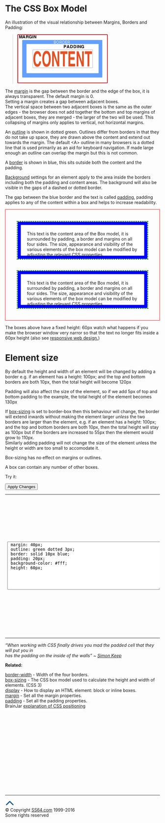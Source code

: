 
<style type="text/css">
.demo {height: 60px; border: solid 10px blue; padding: 20px; margin: 40px; background-color: #fff; outline: green dotted 3px;}
#trycode{height: 150px;}
</style><!-- #BeginLibraryItem "/Library/head_csssyntax.lbi" --><!-- #EndLibraryItem --><h1>The CSS Box Model</h1>
<p>An illustration of the visual relationship between Margins, Borders and Padding:</p>
<blockquote>
<p><img src="boxmodel.png" width="294" height="159" alt="Box Model"></p>
</blockquote>
<p>The <a href="margin.html" class="code">margin</a> is the gap between the border and the edge of the box, it is always transparent. The default margin is 0. <br>
Setting a margin creates a gap between adjacent boxes. <br>
The vertical space between  two adjacent boxes is the same as the outer edges - the browser does not add together the bottom and top margins of adjacent boxes, they are merged -  the larger of the two will be used. This collapsing of margins only applies to vertical, not horizontal margins.</p>
<p>An <span class="code"><a href="outline.html">outline</a></span> is  shown in dotted green. Outlines differ from borders in that they  do not take up space, they are drawn above the content and extend out towards the margin. The default <span class="code">&lt;A&gt;</span> outline in many browsers is a dotted line that is used primarily as an aid for keyboard navigation. If made large enough an outline  can overlap the margin but this is not common. </p>
<p> A <span class="code"><a href="border.html">border</a></span> is shown in blue, this sits outside both the content and the padding.   </p>
<p><a href="background.html">Background</a> settings for an element apply to  the area  inside the borders  including both the padding and content areas. The background will also be visible in the gaps of a dashed or dotted border.</p>
<p>The gap between the blue border and the text is called <a href="padding.html" class="code">padding</a>, padding applies to any of the content within a box and helps to increase readability.</p>

<div style="border: 1px solid red"><p>
</p><div class="demo">This text is the content area of the Box model, it is surrounded by padding, a border and margins on all four sides. The size, appearance and visibility of the various elements of the box model can be modified by adjusting the relevant CSS properties.</div><div class="demo">This text is the content area of the Box model, it is surrounded by padding, a border and margins on all four sides. The size, appearance and visibility of the various elements of the box model can be modified by adjusting the relevant CSS properties.</div><p></p></div>
<p>The boxes above have a fixed <span class="code">height: 60px</span> watch what happens if you make the browser window very narror so that the text no longer fits inside a 60px height (also see <a href="https://en.wikipedia.org/wiki/Responsive_web_design">responsive web design.</a>)</p>
<h1>Element size</h1>
<p>By default the height and width of an element will be changed by adding a border e.g. if an element has a <span class="code">height: 100px;</span> and the top and bottom borders are both <span class="code">10px</span>, then the total height will become <span class="code">120px</span></p>
<p>Padding will also affect the size of the element, so if we add <span class="code">5px</span> of top and bottom padding to the example, the total height of the element becomes <span class="code">130px</span></p>
<p>If <a href="box-sizing.html">box-sizing</a> is set to <span class="code">border-box</span> then this behaviour will change, the border will extend inwards without making the element larger <i>unless</i> the two borders are larger than the element, e.g. if an element has a <span class="code">height: 100px;</span> and the top and bottom borders are both <span class="code">10px</span>, then the total height will stay as <span class="code">100px</span> but if the borders are increased to <span class="code">55px</span> then the element would grow to <span class="code">110px</span>.<br>
Similarly adding padding will not change the size of the element unless the height or width are too small to accomodate it.</p>
<p>Box-sizing has no effect on margins or outlines.</p>
<p>A box can contain any number of other boxes.</p>
<p>Try it:</p>
<input type="button" onclick="ApplyStyle()" value="Apply Changes">
<table>
  <tbody><tr>
    <td><textarea name="tryit" id="trycode" cols="60" rows="6" onfocus="this.style.background='#fff';" onblur="this.style.background='#eee';" tabindex="1"> margin: 40px;
 outline: green dotted 3px;
 border: solid 10px blue;
 padding: 20px;
 background-color: #fff;
 height: 60px;
</textarea></td>
    <td><div style="border: 1px solid red">
<div id="tryresult">This text is the content area of the Box model, it is surrounded by padding, a border, an outline and margins on all four sides. The size, appearance and visibility of the various elements of the box model can be modified by adjusting the relevant CSS properties.</div></div></td>
  </tr>
</tbody></table>
<p class="quote"><i>“When working with CSS finally drives you mad the padded cell that they will put you in<br>
has the padding on the inside of the walls” ~&nbsp;<a href="http://stackoverflow.com/a/32692/1720814">Simon Keep</a></i></p><p><b>Related:</b></p>
<p><a href="border-width.html">border-width</a> - Width of the four borders.<br>
<a href="box-sizing.html">box-sizing</a> - The CSS box model used to calculate the height and width of elements. (CSS 3)<br>
<a href="display.html">display</a> - How to display an HTML element:  block or inline boxes.<br>
<a href="margin.html">margin</a> - Set all the margin properties.<br>
<a href="padding.html">padding</a> - Set all the padding properties.<br>
BrainJar <a href="http://www.brainjar.com/css/positioning/default.asp">explanation of CSS positioning</a></p><!-- #BeginLibraryItem "/Library/foot_css.lbi" --><p><script async="" src="//pagead2.googlesyndication.com/pagead/js/adsbygoogle.js"></script>
<!-- CSS -->
<ins class="adsbygoogle" style="display:inline-block;width:300px;height:250px" data-ad-client="ca-pub-6140977852749469" data-ad-slot="2739097502"></ins>
<script>
(adsbygoogle = window.adsbygoogle || []).push({});
</script></p>
<hr>
<div id="bl" class="footer"><a href="#"><img src="../images/top.png" width="30" height="22" alt="Back to the Top"></a></div>
<div id="br" class="footer, tagline">© Copyright <a href="http://ss64.com/">SS64.com</a> 1999-2016<br>
Some rights reserved</div><!-- #EndLibraryItem -->

